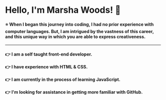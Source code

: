 <!DOCTYPE html>
<html lang="en">
    <head>
    <meta charset="UTF-8">
    <meta name="viewport" content="width=device-width, initial-scale=1.0">
    <meta http-equiv="X-UA-Compatible" content="ie=edge">
        <link rel="stylesheet" href="style.css">
 </head>
    
 <body>
     <h1> Hello, I'm Marsha Woods! &#128578</h1>
     
  <h4>&#11088 When I began this journey into coding, I had no prior experience with computer languages.  But, I am intrigued by the vastness of this career, and this unique way in which you are able to express creativeness.</h4>
      <hr>
<h4>&#128073  I am a self taught front-end developer. <br>
    <br>
    &#128073 I have experience with HTML & CSS. <br>
    <br>
  &#128073 I am currently in the process of learning JavaScript.   <br>
    <br>
   &#128073 I'm looking for assistance in getting more familiar with GitHub.<br>
 

 

 </body>
    </html>



<!--
**Marsha0527/Marsha0527** is a ✨ _special_ ✨ repository because its `README.md` (this file) appears on your GitHub profile.
<img src="https://giphy.com/gifs/IPiNtiAjZDznxr5Bas">
Here are some ideas to get you started:

- 🔭 I’m currently working on ...
- 🌱 I’m currently learning ...
- 👯 I’m looking to collaborate on ...
- 🤔 I’m looking for help with ...
- 💬 Ask me about ...
- 📫 How to reach me: ...
- 😄 Pronouns: ...
- ⚡ Fun fact: ...
-->
